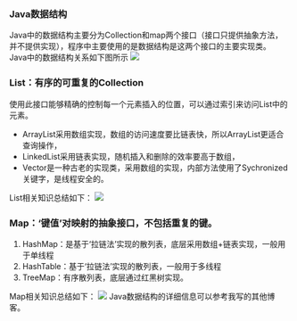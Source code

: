 ### Java数据结构
Java中的数据结构主要分为Collection和map两个接口（接口只提供抽象方法，并不提供实现），程序中主要使用的是数据结构是这两个接口的主要实现类。
Java中的数据结构关系如下图所示
![](https://i.imgur.com/UyYCqRA.png)
### List：有序的可重复的Collection
使用此接口能够精确的控制每一个元素插入的位置，可以通过索引来访问List中的元素。

* ArrayList采用数组实现，数组的访问速度要比链表快，所以ArrayList更适合查询操作，
* LinkedList采用链表实现，随机插入和删除的效率要高于数组，
* Vector是一种古老的实现类，采用数组的实现，内部方法使用了Sychronized关键字，是线程安全的。

List相关知识总结如下：
![](https://i.imgur.com/WBcFZ48.jpg)
### Map：‘键值’对映射的抽象接口，不包括重复的键。
1. HashMap：是基于‘拉链法’实现的散列表，底层采用数组+链表实现，一般用于单线程
2. HashTable：基于‘拉链法’实现的散列表，一般用于多线程
3. TreeMap：有序散列表，底层通过红黑树实现。

Map相关知识总结如下：
![](https://i.imgur.com/ilDYtjy.jpg)
Java数据结构的详细信息可以参考我写的其他博客。


